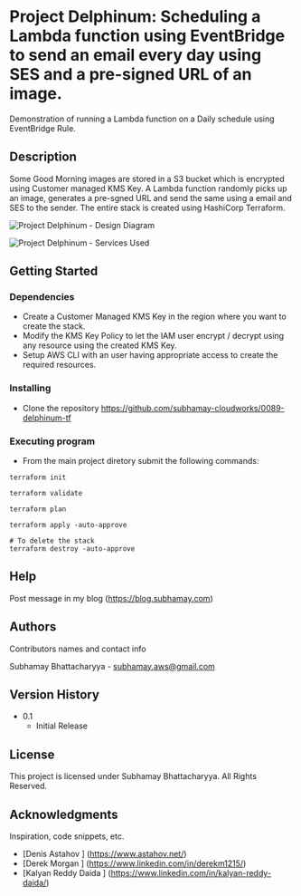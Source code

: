 # Project Delphinum: Scheduling a Lambda function using EventBridge to send an email every day using SES and a pre-signed URL of an image.

Demonstration of running a Lambda function on a Daily schedule using EventBridge Rule.

## Description

Some Good Morning images are stored in a S3 bucket which is encrypted using Customer managed KMS Key. A Lambda function randomly picks up an image, generates a pre-sgned URL and send the same using a email and SES to the sender. The entire stack is created using HashiCorp Terraform.

![Project Delphinum - Design Diagram](https://subhamay-projects-repository-us-east-1.s3.amazonaws.com/0089-delphinum/delphinum-architecture-diagram.png)

![Project Delphinum - Services Used](https://subhamay-projects-repository-us-east-1.s3.amazonaws.com/0089-delphinum/delphinum-services-used-tf.png)

## Getting Started

### Dependencies

* Create a Customer Managed KMS Key in the region where you want to create the stack.
* Modify the KMS Key Policy to let the IAM user encrypt / decrypt using any resource using the created KMS Key.
* Setup AWS CLI with an user having appropriate access to create the required resources.

### Installing

* Clone the repository https://github.com/subhamay-cloudworks/0089-delphinum-tf
### Executing program

* From the main project diretory submit the following commands:
```
terraform init

terraform validate 

terraform plan

terraform apply -auto-approve

# To delete the stack 
terraform destroy -auto-approve
```

## Help

Post message in my blog (https://blog.subhamay.com)


## Authors

Contributors names and contact info

Subhamay Bhattacharyya  - [subhamay.aws@gmail.com](https://blog.subhamay.com)

## Version History

* 0.1
    * Initial Release

## License

This project is licensed under Subhamay Bhattacharyya. All Rights Reserved.

## Acknowledgments

Inspiration, code snippets, etc.
* [Denis Astahov ] (https://www.astahov.net/)
* [Derek Morgan ] (https://www.linkedin.com/in/derekm1215/)
* [Kalyan Reddy Daida ] (https://www.linkedin.com/in/kalyan-reddy-daida/)

